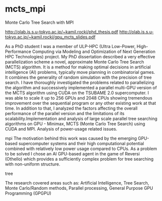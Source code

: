 # mcts_mpi
Monte Carlo Tree Search with MPI

http://olab.is.s.u-tokyo.ac.jp/~kamil.rocki/phd_thesis.pdf
http://olab.is.s.u-tokyo.ac.jp/~kamil.rocki/gpu_mcts_slides.pdf


As a PhD student I was a member of ULP-HPC (Ultra Low-Power, High-Performance Computing via Modeling and Optimization of Next Generation HPC Technologies) project. My PhD dissertation described a very effective parallelization scheme a novel, approximate Monte Carlo Tree Search (MCTS) algorithm. It is a method for making optimal decisions in artificial intelligence (AI) problems, typically move planning in combinatorial games. It combines the generality of random simulation with the precision of tree search. I have thoroughly investigated the problems related to parallelizing the algorithm and successively implemented a parallel multi-GPU version of the MCTS algorithm using CUDA on the TSUBAME 2.0 supercomputer. I was able to scale it up to 256 GPUs and 2048 CPUs showing tremendous improvement over the sequential program or any other existing work at that time. In addition to that, I analyzed the factors affecting the overall performance of the parallel version and the limitations of its scalability.Implementation and analysis of large scale parallel tree searching algorithms on GPU - Minimax, MCTS (Monte Carlo Tree Search) using CUDA and MPI. Analysis of power-usage related issues.

mpi
The motivation behind this work was caused by the emerging GPU-based supercomputer systems and their high computational potential combined with relatively low power usage compared to CPUs. As a problem to be solved I chose an AI GPU-based agent in the game of Reversi (Othello) which provides a sufficiently complex problem for tree searching with non-uniform structure.

tree
 

The research covered areas such as: Artificial Intelligence, Tree Search, Monte Carlo/Random methods, Parallel processing, General Purpose GPU Programming (GPGPU)
